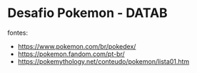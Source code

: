# Desafio Pokemon - DATAB


fontes:
* https://www.pokemon.com/br/pokedex/
* https://pokemon.fandom.com/pt-br/
* https://pokemythology.net/conteudo/pokemon/lista01.htm
